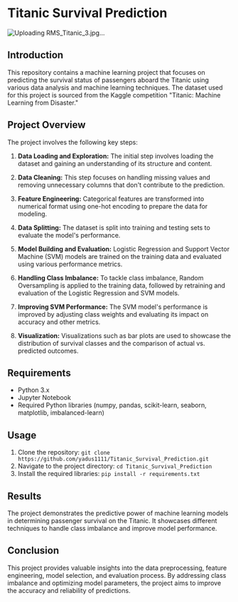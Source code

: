 # Titanic Survival Prediction
![Uploading RMS_Titanic_3.jpg…]()

## Introduction
This repository contains a machine learning project that focuses on predicting the survival status of passengers aboard the Titanic using various data analysis and machine learning techniques. The dataset used for this project is sourced from the Kaggle competition "Titanic: Machine Learning from Disaster."

## Project Overview
The project involves the following key steps:

1. **Data Loading and Exploration:** The initial step involves loading the dataset and gaining an understanding of its structure and content.

2. **Data Cleaning:** This step focuses on handling missing values and removing unnecessary columns that don't contribute to the prediction.

3. **Feature Engineering:** Categorical features are transformed into numerical format using one-hot encoding to prepare the data for modeling.

4. **Data Splitting:** The dataset is split into training and testing sets to evaluate the model's performance.

5. **Model Building and Evaluation:** Logistic Regression and Support Vector Machine (SVM) models are trained on the training data and evaluated using various performance metrics.

6. **Handling Class Imbalance:** To tackle class imbalance, Random Oversampling is applied to the training data, followed by retraining and evaluation of the Logistic Regression and SVM models.

7. **Improving SVM Performance:** The SVM model's performance is improved by adjusting class weights and evaluating its impact on accuracy and other metrics.

8. **Visualization:** Visualizations such as bar plots are used to showcase the distribution of survival classes and the comparison of actual vs. predicted outcomes.

## Requirements
- Python 3.x
- Jupyter Notebook
- Required Python libraries (numpy, pandas, scikit-learn, seaborn, matplotlib, imbalanced-learn)


## Usage
1. Clone the repository: `git clone https://github.com/yadus1111/Titanic_Survival_Prediction.git`
2. Navigate to the project directory: `cd Titanic_Survival_Prediction`
3. Install the required libraries: `pip install -r requirements.txt`

## Results
The project demonstrates the predictive power of machine learning models in determining passenger survival on the Titanic. It showcases different techniques to handle class imbalance and improve model performance.

## Conclusion
This project provides valuable insights into the data preprocessing, feature engineering, model selection, and evaluation process. By addressing class imbalance and optimizing model parameters, the project aims to improve the accuracy and reliability of predictions.
